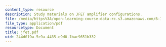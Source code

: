 ```yaml
---
content_type: resource
description: Study materials on JFET amplifier configurations.
file: /media/https%3A/open-learning-course-data-rc.s3.amazonaws.com/6-101-introductory-analog-electronics-laboratory-spring-2007/244d019a5c9a4485e9d01bac9651b332_jfet.pdf
file_type: application/pdf
resourcetype: Document
title: jfet.pdf
uid: 244d019a-5c9a-4485-e9d0-1bac9651b332
---
```

